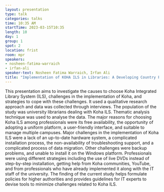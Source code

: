 ```yaml
---
layout: presentation
type: talk
categories: talks
time: 10:35 AM
startTime: 2023-03-15T10:35
length: 10
day: 1
group: 1
spot: 2
location: frist
room: mpr
speakers:
- nosheen-fatima-warraich
- irfan-ali
speaker-text: Nosheen Fatima Warraich, Irfan Ali
title: "Implementation of KOHA ILS in Libraries: A Developing Country Perspective"
---
```

This presentation aims to investigate the causes to choose Koha Integrated Library System (ILS), challenges in the implementation of Koha, and strategies to cope with these challenges. It used a qualitative research approach and data was collected through interviews. The population of the study was university librarians dealing with Koha ILS. Thematic analysis technique was used to analyse the data. The major reasons for choosing Koha ILS among professionals were its free availability, the opportunity of adopting a uniform platform, a user-friendly interface, and suitable to manage multiple campuses. Major challenges in the implementation of Koha ILS were a lack of an up-to-date hardware system, a complicated installation process, the non-availability of troubleshooting support, and a complicated process of data migration. Other challenges were backup problems, and unable to install it on the Windows platform. Professionals were using different strategies including the use of live DVDs instead of step-by-step installation, getting help from Koha communities, YouTube, and from professionals who have already implemented it along with the IT staff of the university. The finding of the current study helps formulate policies for higher authorities and provides guidelines for IT experts to devise tools to minimize challenges related to Koha ILS. 
